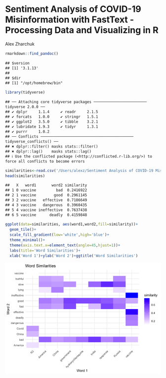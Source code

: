 Sentiment Analysis of COVID-19 Misinformation with FastText - Processing
Data and Visualizing in R
================
Alex Zharchuk

``` r
rmarkdown::find_pandoc()
```

    ## $version
    ## [1] '3.1.13'
    ## 
    ## $dir
    ## [1] "/opt/homebrew/bin"

``` r
library(tidyverse)
```

    ## ── Attaching core tidyverse packages ──────────────────────── tidyverse 2.0.0 ──
    ## ✔ dplyr     1.1.4     ✔ readr     2.1.5
    ## ✔ forcats   1.0.0     ✔ stringr   1.5.1
    ## ✔ ggplot2   3.5.0     ✔ tibble    3.2.1
    ## ✔ lubridate 1.9.3     ✔ tidyr     1.3.1
    ## ✔ purrr     1.0.2     
    ## ── Conflicts ────────────────────────────────────────── tidyverse_conflicts() ──
    ## ✖ dplyr::filter() masks stats::filter()
    ## ✖ dplyr::lag()    masks stats::lag()
    ## ℹ Use the conflicted package (<http://conflicted.r-lib.org/>) to force all conflicts to become errors

``` r
similarities<-read.csv('/Users/alexz/Sentiment Analysis of COVID-19 Misinformation with FastText/similarity_df.csv')
head(similarities)
```

    ##   X   word1       word2 similarity
    ## 1 0 vaccine         bad  0.2416922
    ## 2 1 vaccine        good  0.2961145
    ## 3 2 vaccine   effective  0.7186649
    ## 4 3 vaccine   dangerous  0.3960435
    ## 5 4 vaccine ineffective  0.7637438
    ## 6 5 vaccine      deadly  0.4159848

``` r
ggplot(data=similarities, aes(word1,word2,fill=similarity))+
  geom_tile()+
  scale_fill_gradient(low='white',high='blue')+
  theme_minimal()+
  theme(axis.text.x=element_text(angle=45,hjust=1))+
  labs(title='Word Similarities')+
  xlab('Word 1')+ylab('Word 2')+ggtitle('Word Similarities') 
```

![](Sentiment-Analysis-of-COVID-19-Misinformation-with-FastText---Processing-Data-and-Visualizing-in-R_files/figure-gfm/unnamed-chunk-2-1.png)<!-- -->
